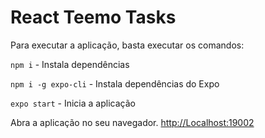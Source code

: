 # React Teemo Tasks

Para executar a aplicação, basta executar os comandos:

`npm i` - Instala dependências

`npm i -g expo-cli` - Instala dependências do Expo

`expo start` - Inicia a aplicação

Abra a aplicação no seu navegador. [http://Localhost:19002](http://localhost:19002/)




